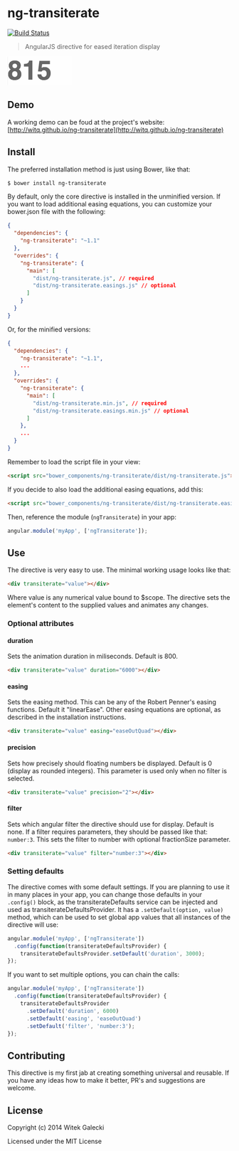 # ng-transiterate

[![Build Status](https://travis-ci.org/witq/ng-transiterate.svg?branch=master)](https://travis-ci.org/witq/ng-transiterate)

> AngularJS directive for eased iteration display

![illustration](_readme/test.gif)

## Demo

A working demo can be foud at the project's website: [http://witq.github.io/ng-transiterate](http://witq.github.io/ng-transiterate)

## Install

The preferred installation method is just using Bower, like that:
```sh
$ bower install ng-transiterate
```
By default, only the core directive is installed in the unminified version. If you want to load additional easing equations, you can customize your bower.json file with the following:
```json
{
  "dependencies": {
    "ng-transiterate": "~1.1"
  },
  "overrides": {
    "ng-transiterate": {
      "main": [
        "dist/ng-transiterate.js", // required
        "dist/ng-transiterate.easings.js" // optional
      ]
    }
  } 
}
```
Or, for the minified versions:
```json
{
  "dependencies": {
    "ng-transiterate": "~1.1",
    ...
  },
  "overrides": {
    "ng-transiterate": {
      "main": [
        "dist/ng-transiterate.min.js", // required
        "dist/ng-transiterate.easings.min.js" // optional
      ]
    },
    ...
  } 
}
```

Remember to load the script file in your view:
```html
<script src="bower_components/ng-transiterate/dist/ng-transiterate.js"></script>
```
If you decide to also load the additional easing equations, add this:
```html
<script src="bower_components/ng-transiterate/dist/ng-transiterate.easings.js"></script>
```
Then, reference the module (`ngTransiterate`) in your app:
```javascript
angular.module('myApp', ['ngTransiterate']);
```

## Use

The directive is very easy to use. The minimal working usage looks like that:
```html
<div transiterate="value"></div>
```
Where value is any numerical value bound to $scope. The directive sets the element's content to the supplied values and animates any changes.

### Optional attributes

#### duration
Sets the animation duration in miliseconds. Default is 800.
```html
<div transiterate="value" duration="6000"></div>
```
#### easing
Sets the easing method. This can be any of the Robert Penner's easing functions. Default it "linearEase". Other easing equations are optional, as described in the installation instructions.
```html
<div transiterate="value" easing="easeOutQuad"></div>
```
#### precision
Sets how precisely should floating numbers be displayed. Default is 0 (display as rounded integers). This parameter is used only when no filter is selected.
```html
<div transiterate="value" precision="2"></div>
```
#### filter
Sets which angular filter the directive should use for display. Default is none. If a filter requires parameters, they should be passed like that: `number:3`. This sets the filter to number with optional fractionSize parameter.
```html
<div transiterate="value" filter="number:3"></div>
```

### Setting defaults
The directive comes with some default settings. If you are planning to use it in many places in your app, you can change those defaults in your `.config()` block, as the transiterateDefaults service can be injected and used as transiterateDefaultsProvider. It has a `.setDefault(option, value)` method, which can be used to set global app values that all instances of the directive will use:

```javascript
angular.module('myApp', ['ngTransiterate'])
  .config(function(transiterateDefaultsProvider) {
    transiterateDefaultsProvider.setDefault('duration', 3000);
});
```
If you want to set multiple options, you can chain the calls:
```javascript
angular.module('myApp', ['ngTransiterate'])
  .config(function(transiterateDefaultsProvider) {
    transiterateDefaultsProvider
      .setDefault('duration', 6000)
      .setDefault('easing', 'easeOutQuad')
      .setDefault('filter', 'number:3');
});
```

## Contributing

This directive is my first jab at creating something universal and reusable. If you have any ideas how to make it better, PR's and suggestions are welcome.

## License

Copyright (c) 2014 Witek Galecki

Licensed under the MIT License
